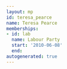 ```yaml
---
layout: mp
id: teresa_pearce
name: Teresa Pearce
memberships:
- id: lab
  name: Labour Party
  start: '2010-06-08'
  end: 
autogenerated: true
---
```

